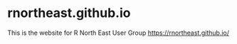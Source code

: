 # rnortheast.github.io

This is the website for R North East User Group
https://rnortheast.github.io/
